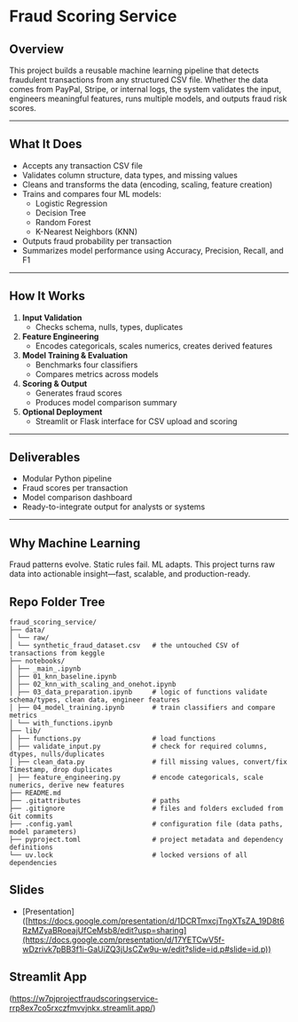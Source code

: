 # Fraud Scoring Service

## Overview  
This project builds a reusable machine learning pipeline that detects fraudulent transactions from any structured CSV file. Whether the data comes from PayPal, Stripe, or internal logs, the system validates the input, engineers meaningful features, runs multiple models, and outputs fraud risk scores.

---

## What It Does  
- Accepts any transaction CSV file  
- Validates column structure, data types, and missing values  
- Cleans and transforms the data (encoding, scaling, feature creation)  
- Trains and compares four ML models:  
  - Logistic Regression  
  - Decision Tree  
  - Random Forest  
  - K-Nearest Neighbors (KNN)  
- Outputs fraud probability per transaction  
- Summarizes model performance using Accuracy, Precision, Recall, and F1

---

## How It Works  
1. **Input Validation**  
   - Checks schema, nulls, types, duplicates  
2. **Feature Engineering**  
   - Encodes categoricals, scales numerics, creates derived features  
3. **Model Training & Evaluation**  
   - Benchmarks four classifiers  
   - Compares metrics across models  
4. **Scoring & Output**  
   - Generates fraud scores  
   - Produces model comparison summary  
5. **Optional Deployment**  
   - Streamlit or Flask interface for CSV upload and scoring

---

## Deliverables  
- Modular Python pipeline  
- Fraud scores per transaction  
- Model comparison dashboard  
- Ready-to-integrate output for analysts or systems

---

## Why Machine Learning  
Fraud patterns evolve. Static rules fail. ML adapts. This project turns raw data into actionable insight—fast, scalable, and production-ready.

## Repo Folder Tree
```
fraud_scoring_service/
├── data/
│ └── raw/
│ └── synthetic_fraud_dataset.csv   # the untouched CSV of transactions from keggle
├── notebooks/
│ ├── _main_.ipynb            	              
│ ├── 01_knn_baseline.ipynb         		  
│ ├── 02_knn_with_scaling_and_onehot.ipynb   
│ ├── 03_data_preparation.ipynb     # logic of functions validate schema/types, clean data, engineer features                 
│ ├── 04_model_training.ipynb       # train classifiers and compare metrics        
│ └── with_functions.ipynb                 
├── lib/
│ ├── functions.py                  # load functions
│ ├── validate_input.py             # check for required columns, dtypes, nulls/duplicates
│ ├── clean_data.py                 # fill missing values, convert/fix Timestamp, drop duplicates
│ ├── feature_engineering.py        # encode categoricals, scale numerics, derive new features
├── README.md 
├── .gitattributes                  # paths 
├── .gitignore                      # files and folders excluded from Git commits
├── .config.yaml                    # configuration file (data paths, model parameters)
├── pyproject.toml                  # project metadata and dependency definitions
└── uv.lock                         # locked versions of all dependencies
```
## Slides

- [Presentation]
([https://docs.google.com/presentation/d/1DCRTmxcjTngXTsZA_19D8t6RzMZyaBRoeajUfCeMsb8/edit?usp=sharing](https://docs.google.com/presentation/d/17YETCwV5f-wDzrivk7pBB3f1i-GaUiZQ3jUsCZw9u-w/edit?slide=id.p#slide=id.p))

## Streamlit App

(https://w7pjprojectfraudscoringservice-rrp8ex7co5rxczfmvvjnkx.streamlit.app/)
